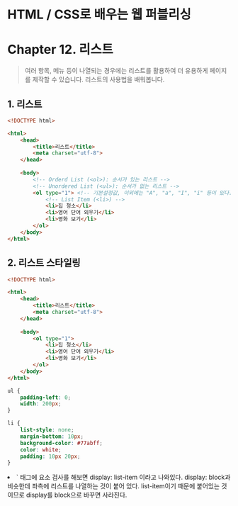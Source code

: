 # HTML / CSS로 배우는 웹 퍼블리싱

# Chapter 12. 리스트

> 여러 항목, 메뉴 등이 나열되는 경우에는 리스트를 활용하여 더 유용하게 페이지를 제작할 수 있습니다. 리스트의 사용법을 배워봅니다.

## 1. 리스트

```html
<!DOCTYPE html>

<html>
    <head>
        <title>리스트</title>
        <meta charset="utf-8">
    </head>
    
    <body>
        <!-- Orderd List (<ol>): 순서가 있는 리스트 -->
        <!-- Unordered List (<ul>): 순서가 없는 리스트 -->
        <ol type="1"> <!-- 기본설정값, 이외에는 "A", "a", "I", "i" 등이 있다. -->
            <!-- List Item (<li>) -->
            <li>집 청소</li>
            <li>영어 단어 외우기</li>
            <li>영화 보기</li>
        </ol>
    </body>
</html>
```





## 2. 리스트 스타일링

```html
<!DOCTYPE html>

<html>
    <head>
        <title>리스트</title>
        <meta charset="utf-8">
    </head>
    
    <body>
        <ol type="1">
            <li>집 청소</li>
            <li>영어 단어 외우기</li>
            <li>영화 보기</li>
        </ol>
    </body>
</html>
```

```CSS
ul {
    padding-left: 0;
    width: 200px;
}

li {
    list-style: none;
    margin-bottom: 10px;
    background-color: #77abff;
    color: white;
    padding: 10px 20px;
}
```

<li>` 태그에 요소 검사를 해보면 display: list-item 이라고 나와있다. display: block과 비슷한데 좌측에 리스트를 나열하는 것이 붙어 있다. list-item이기 때문에 붙어있는 것이므로 display를 block으로 바꾸면 사라진다.